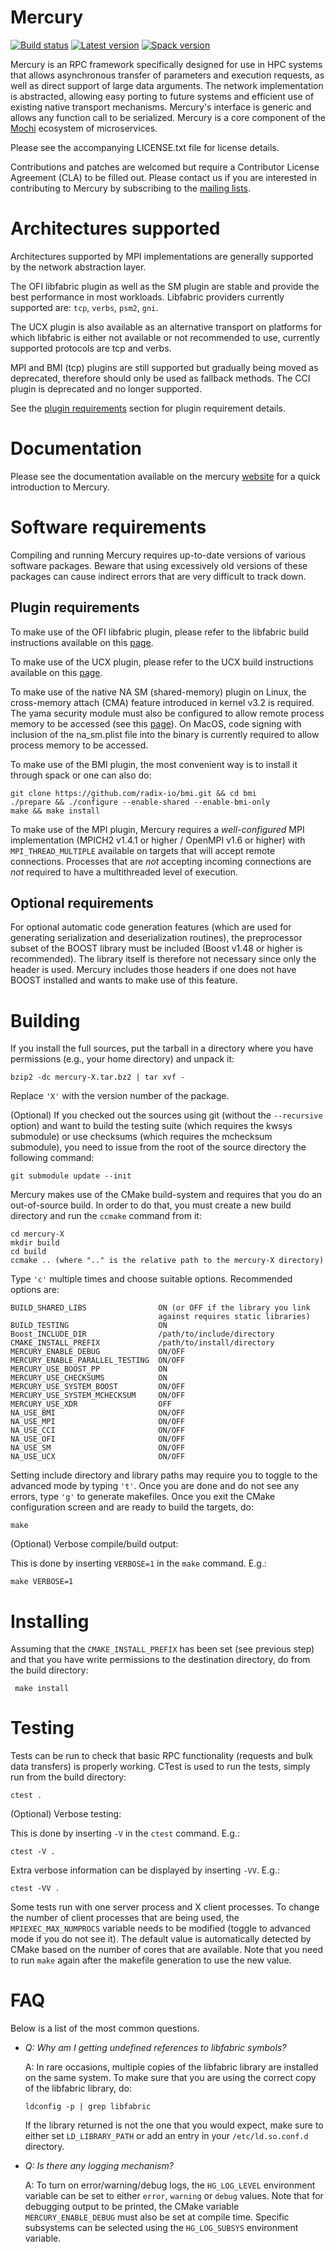 Mercury
=======
[![Build status][github-ci-svg]][github-ci-link]
[![Latest version][mercury-release-svg]][mercury-release-link]
[![Spack version][spack-release-svg]][spack-release-link]

Mercury is an RPC framework specifically designed for use in HPC systems
that allows asynchronous transfer of parameters and execution requests,
as well as direct support of large data arguments. The network implementation
is abstracted, allowing easy porting to future systems and efficient use
of existing native transport mechanisms. Mercury's interface is generic
and allows any function call to be serialized.
Mercury is a core component of the [Mochi][mochi-link] ecosystem of
microservices.

Please see the accompanying LICENSE.txt file for license details.

Contributions and patches are welcomed but require a Contributor License
Agreement (CLA) to be filled out. Please contact us if you are interested
in contributing to Mercury by subscribing to the
[mailing lists][mailing-lists].

Architectures supported
=======================

Architectures supported by MPI implementations are generally supported by the
network abstraction layer.

The OFI libfabric plugin as well as the SM plugin
are stable and provide the best performance in most workloads. Libfabric
providers currently supported are: `tcp`, `verbs`, `psm2`, `gni`.

The UCX plugin is also available as an alternative transport on platforms
for which libfabric is either not available or not recommended to use,
currently supported protocols are tcp and verbs.

MPI and BMI (tcp) plugins are still supported but gradually being moved as
deprecated, therefore should only be used as fallback methods.
The CCI plugin is deprecated and no longer supported.

See the [plugin requirements](#plugin-requirements) section for
plugin requirement details.

Documentation
=============

Please see the documentation available on the mercury [website][documentation]
for a quick introduction to Mercury.

Software requirements
=====================

Compiling and running Mercury requires up-to-date versions of various
software packages. Beware that using excessively old versions of these
packages can cause indirect errors that are very difficult to track down.

Plugin requirements
-------------------

To make use of the OFI libfabric plugin, please refer to the libfabric build
instructions available on this [page][libfabric].

To make use of the UCX plugin, please refer to the UCX build
instructions available on this [page][ucx].

To make use of the native NA SM (shared-memory) plugin on Linux,
the cross-memory attach (CMA) feature introduced in kernel v3.2 is required.
The yama security module must also be configured to allow remote process memory
to be accessed (see this [page][yama]). On MacOS, code signing with inclusion of
the na_sm.plist file into the binary is currently required to allow process
memory to be accessed.

To make use of the BMI plugin, the most convenient way is to install it through
spack or one can also do:

    git clone https://github.com/radix-io/bmi.git && cd bmi
    ./prepare && ./configure --enable-shared --enable-bmi-only
    make && make install

To make use of the MPI plugin, Mercury requires a _well-configured_ MPI
implementation (MPICH2 v1.4.1 or higher / OpenMPI v1.6 or higher) with
`MPI_THREAD_MULTIPLE` available on targets that will accept remote
connections. Processes that are _not_ accepting incoming connections are
_not_ required to have a multithreaded level of execution.

Optional requirements
---------------------

For optional automatic code generation features (which are used for generating
serialization and deserialization routines), the preprocessor subset of the
BOOST library must be included (Boost v1.48 or higher is recommended).
The library itself is therefore not necessary since only the header is used.
Mercury includes those headers if one does not have BOOST installed and
wants to make use of this feature.

Building
========

If you install the full sources, put the tarball in a directory where you
have permissions (e.g., your home directory) and unpack it:

    bzip2 -dc mercury-X.tar.bz2 | tar xvf -

Replace `'X'` with the version number of the package.

(Optional) If you checked out the sources using git (without the `--recursive`
option) and want to build the testing suite (which requires the kwsys
submodule) or use checksums (which requires the mchecksum submodule), you need
to issue from the root of the source directory the following command:

    git submodule update --init

Mercury makes use of the CMake build-system and requires that you do an
out-of-source build. In order to do that, you must create a new build
directory and run the `ccmake` command from it:

    cd mercury-X
    mkdir build
    cd build
    ccmake .. (where ".." is the relative path to the mercury-X directory)

Type `'c'` multiple times and choose suitable options. Recommended options are:

    BUILD_SHARED_LIBS                ON (or OFF if the library you link
                                     against requires static libraries)
    BUILD_TESTING                    ON
    Boost_INCLUDE_DIR                /path/to/include/directory
    CMAKE_INSTALL_PREFIX             /path/to/install/directory
    MERCURY_ENABLE_DEBUG             ON/OFF
    MERCURY_ENABLE_PARALLEL_TESTING  ON/OFF
    MERCURY_USE_BOOST_PP             ON
    MERCURY_USE_CHECKSUMS            ON
    MERCURY_USE_SYSTEM_BOOST         ON/OFF
    MERCURY_USE_SYSTEM_MCHECKSUM     ON/OFF
    MERCURY_USE_XDR                  OFF
    NA_USE_BMI                       ON/OFF
    NA_USE_MPI                       ON/OFF
    NA_USE_CCI                       ON/OFF
    NA_USE_OFI                       ON/OFF
    NA_USE_SM                        ON/OFF
    NA_USE_UCX                       ON/OFF

Setting include directory and library paths may require you to toggle to
the advanced mode by typing `'t'`. Once you are done and do not see any
errors, type `'g'` to generate makefiles. Once you exit the CMake
configuration screen and are ready to build the targets, do:

    make

(Optional) Verbose compile/build output:

This is done by inserting `VERBOSE=1` in the `make` command. E.g.:

    make VERBOSE=1

Installing
==========

Assuming that the `CMAKE_INSTALL_PREFIX` has been set (see previous step)
and that you have write permissions to the destination directory, do
from the build directory:

     make install

Testing
=======

Tests can be run to check that basic RPC functionality (requests and bulk
data transfers) is properly working. CTest is used to run the tests,
simply run from the build directory:

    ctest .

(Optional) Verbose testing:

This is done by inserting `-V` in the `ctest` command.  E.g.:

    ctest -V .

Extra verbose information can be displayed by inserting `-VV`. E.g.:

    ctest -VV .

Some tests run with one server process and X client processes. To change the
number of client processes that are being used, the `MPIEXEC_MAX_NUMPROCS`
variable needs to be modified (toggle to advanced mode if you do not see
it). The default value is automatically detected by CMake based on the number
of cores that are available.
Note that you need to run `make` again after the makefile generation
to use the new value.

FAQ
===

Below is a list of the most common questions.

- _Q: Why am I getting undefined references to libfabric symbols?_

  A: In rare occasions, multiple copies of the libfabric library are installed
  on the same system. To make sure that you are using the correct copy of the
  libfabric library, do:

      ldconfig -p | grep libfabric

  If the library returned is not the one that you would expect, make sure to
  either set `LD_LIBRARY_PATH` or add an entry in your `/etc/ld.so.conf.d`
  directory.

- _Q: Is there any logging mechanism?_

  A: To turn on error/warning/debug logs, the `HG_LOG_LEVEL` environment
  variable can be set to either `error`, `warning` or `debug` values. Note that
  for debugging output to be printed, the CMake variable `MERCURY_ENABLE_DEBUG`
  must also be set at compile time. Specific subsystems can be selected using
  the `HG_LOG_SUBSYS` environment variable.

[mailing-lists]: http://mercury-hpc.github.io/help#mailing-lists
[documentation]: http://mercury-hpc.github.io/documentation/
[cci]: http://cci-forum.com/?page_id=46
[libfabric]: https://github.com/ofiwg/libfabric
[ucx]: https://openucx.readthedocs.io/en/master/running.html#ucx-build-and-install
[github-ci-svg]: https://github.com/mercury-hpc/mercury/actions/workflows/ci.yml/badge.svg?branch=master
[github-ci-link]: https://github.com/mercury-hpc/mercury/actions/workflows/ci.yml
[mercury-release-svg]: https://img.shields.io/github/release/mercury-hpc/mercury/all.svg
[mercury-release-link]: https://github.com/mercury-hpc/mercury/releases
[spack-release-svg]: https://img.shields.io/spack/v/mercury.svg
[spack-release-link]: https://spack.readthedocs.io/en/latest/package_list.html#mercury
[yama]: https://www.kernel.org/doc/Documentation/security/Yama.txt
[mochi-link]: https://github.com/mochi-hpc/


